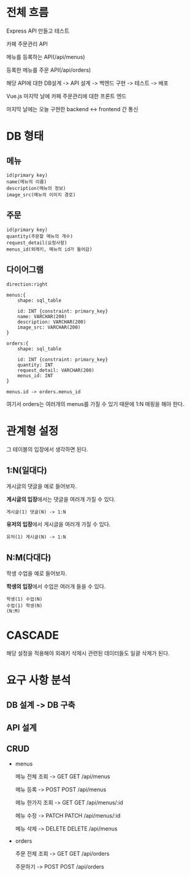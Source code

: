 # 전체 흐름

Express API 만들고 테스트

카페 주문관리 API

메뉴를 등록하는 API(/api/menus)

등록한 메뉴를 주문 API(/api/orders)

해당 API에 대한 DB설계 -> API 설계 -> 백엔드 구현 -> 테스트 -> 배포

Vue.js 마지막 날에 카페 주문관리에 대한 프론트 엔드

마지막 날에는 오늘 구현한 backend <-> frontend 간 통신

# DB 형태

## 메뉴

    id(primary key)
    name(메뉴의 이름)
    description(메뉴의 정보)
    image_src(메뉴의 이미지 경로)

## 주문

    id(primary key)
    quantity(주문할 메뉴의 개수)
    request_detail(요청사항)
    menus_id(외래키, 메뉴의 id가 들어감)

## 다이어그램

```d2
direction:right

menus:{
    shape: sql_table

    id: INT {constraint: primary_key}
    name: VARCHAR(200)
    description: VARCHAR(200)
    image_src: VARCHAR(200)
}

orders:{
    shape: sql_table

    id: INT {constraint: primary_key}
    quantity: INT
    request_detail: VARCHAR(200)
    menus_id: INT
}

menus.id -> orders.menus_id
```

여기서 orders는 여러개의 menus를 가질 수 있기 때문에 1:N 매핑을 해야 한다.

# 관계형 설정

그 테이블의 입장에서 생각하면 된다.

## 1:N(일대다)

게시글의 댓글을 예로 들어보자.

**게시글의 입장**에서는 댓글을 여러개 가질 수 있다.

    게시글(1) 댓글(N) -> 1:N

**유저의 입장**에서 게시글을 여러개 가질 수 있다.

    유저(1) 게시글(N) -> 1:N

## N:M(다대다)

학생 수업을 예로 들어보자.

**학생의 입장**에서 수업은 여러개 들을 수 있다.

    학생(1) 수업(N)
    수업(1) 학생(N)
    (N:M)

# CASCADE

해당 설정을 적용해야 외래키 삭제시 관련된 데이터들도 일괄 삭제가 된다.

# 요구 사항 분석

## DB 설계 -> DB 구축

## API 설계

## CRUD

- menus

    메뉴 전체 조회 -> GET
    GET /api/menus

    메뉴 등록 -> POST
    POST /api/menus

    메뉴 한가지 조회 -> GET
    GET /api/menus/:id

    메뉴 수정 -> PATCH
    PATCH /api/menus/:id

    메뉴 삭제 -> DELETE
    DELETE /api/menus

- orders

    주문 전체 조회 -> GET
    GET /api/orders

    주문하기 -> POST
    POST /api/orders